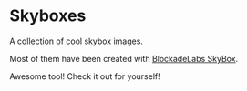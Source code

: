# Skyboxes

A collection of cool skybox images.

Most of them have been created with [BlockadeLabs SkyBox](https://skybox.blockadelabs.com/).

Awesome tool! Check it out for yourself!
